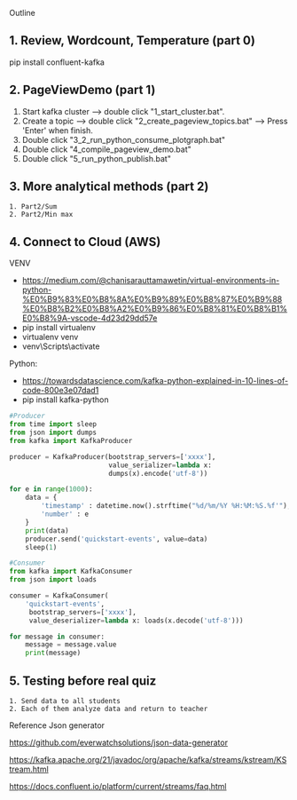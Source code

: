 Outline

<!-- 1. Check homework
	- How long to get your answer?
	- What is your answer? -->

## 1. Review, Wordcount, Temperature (part 0)
   pip install confluent-kafka

## 2. PageViewDemo (part 1)
   1. Start kafka cluster --> double click "1_start_cluster.bat".
   2. Create a topic --> double click "2_create_pageview_topics.bat" --> Press 'Enter' when finish.
   3. Double click "3_2_run_python_consume_plotgraph.bat"
   4. Double click "4_compile_pageview_demo.bat"
   5. Double click "5_run_python_publish.bat"

## 3. More analytical methods (part 2)
	1. Part2/Sum
	2. Part2/Min max

## 4. Connect to Cloud (AWS)

VENV
- https://medium.com/@chanisarauttamawetin/virtual-environments-in-python-%E0%B9%83%E0%B8%8A%E0%B9%89%E0%B8%87%E0%B9%88%E0%B8%B2%E0%B8%A2%E0%B9%86%E0%B8%81%E0%B8%B1%E0%B8%9A-vscode-4d23d29dd57e
- pip install virtualenv
- virtualenv venv
- venv\Scripts\activate

Python:
- https://towardsdatascience.com/kafka-python-explained-in-10-lines-of-code-800e3e07dad1
- pip install kafka-python

```python
#Producer
from time import sleep
from json import dumps
from kafka import KafkaProducer

producer = KafkaProducer(bootstrap_servers=['xxxx'],
                         value_serializer=lambda x: 
                         dumps(x).encode('utf-8'))

for e in range(1000):
    data = {
        'timestamp' : datetime.now().strftime("%d/%m/%Y %H:%M:%S.%f'"),
        'number' : e
    }
    print(data)
    producer.send('quickstart-events', value=data)
    sleep(1)
```
```python
#Consumer
from kafka import KafkaConsumer
from json import loads

consumer = KafkaConsumer(
    'quickstart-events',
     bootstrap_servers=['xxxx'],
     value_deserializer=lambda x: loads(x.decode('utf-8')))

for message in consumer:
    message = message.value
    print(message)
```

## 5. Testing before real quiz
	1. Send data to all students
	2. Each of them analyze data and return to teacher
	

Reference
Json generator

https://github.com/everwatchsolutions/json-data-generator

https://kafka.apache.org/21/javadoc/org/apache/kafka/streams/kstream/KStream.html

https://docs.confluent.io/platform/current/streams/faq.html

